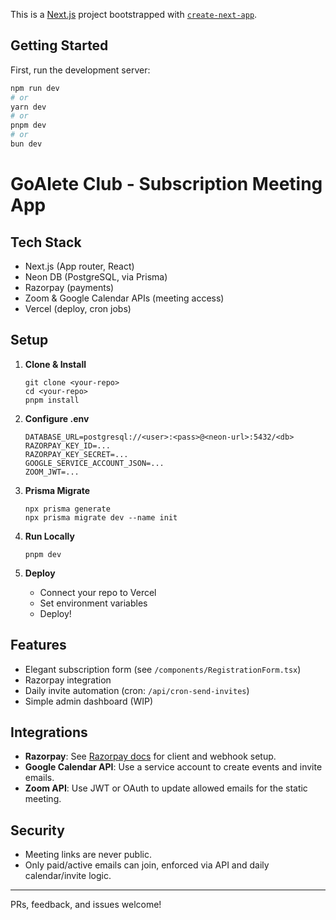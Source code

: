 This is a [Next.js](https://nextjs.org) project bootstrapped with [`create-next-app`](https://nextjs.org/docs/app/api-reference/cli/create-next-app).

## Getting Started

First, run the development server:

```bash
npm run dev
# or
yarn dev
# or
pnpm dev
# or
bun dev
```

# GoAlete Club - Subscription Meeting App

## Tech Stack

- Next.js (App router, React)
- Neon DB (PostgreSQL, via Prisma)
- Razorpay (payments)
- Zoom & Google Calendar APIs (meeting access)
- Vercel (deploy, cron jobs)

## Setup

1. **Clone & Install**
   ```
   git clone <your-repo>
   cd <your-repo>
   pnpm install
   ```

2. **Configure .env**
   ```
   DATABASE_URL=postgresql://<user>:<pass>@<neon-url>:5432/<db>
   RAZORPAY_KEY_ID=...
   RAZORPAY_KEY_SECRET=...
   GOOGLE_SERVICE_ACCOUNT_JSON=...
   ZOOM_JWT=...
   ```

3. **Prisma Migrate**
   ```
   npx prisma generate
   npx prisma migrate dev --name init
   ```

4. **Run Locally**
   ```
   pnpm dev
   ```

5. **Deploy**
   - Connect your repo to Vercel
   - Set environment variables
   - Deploy!

## Features

- Elegant subscription form (see `/components/RegistrationForm.tsx`)
- Razorpay integration
- Daily invite automation (cron: `/api/cron-send-invites`)
- Simple admin dashboard (WIP)

## Integrations

- **Razorpay**: See [Razorpay docs](https://razorpay.com/docs/api/) for client and webhook setup.
- **Google Calendar API**: Use a service account to create events and invite emails.
- **Zoom API**: Use JWT or OAuth to update allowed emails for the static meeting.

## Security

- Meeting links are never public.
- Only paid/active emails can join, enforced via API and daily calendar/invite logic.

---

PRs, feedback, and issues welcome!